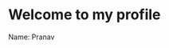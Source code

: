 <h1> Welcome to my profile </h1>
<b1> Name: Pranav </b1>

<!---
npranavsn/npranavsn is a ✨ special ✨ repository because its `README.md` (this file) appears on your GitHub profile.
You can click the Preview link to take a look at your changes.
--->
